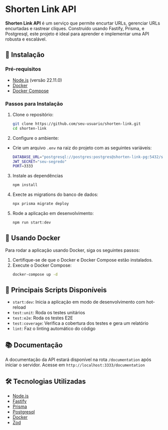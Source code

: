 # Shorten Link API

**Shorten Link API** é um serviço que permite encurtar URLs, gerenciar URLs encurtadas e rastrear cliques. Construído usando Fastify, Prisma, e Postgresql, este projeto é ideal para aprender e implementar uma API robusta e escalável.

## 🚀 Instalação

### Pré-requisitos

- [Node.js](https://nodejs.org/) (versão 22.11.0)
- [Docker](https://www.docker.com/)
- [Docker Compose](https://docs.docker.com/compose/)

### Passos para Instalação

1. Clone o repositório:
   ```bash
   git clone https://github.com/seu-usuario/shorten-link.git
   cd shorten-link
   ```
2. Configure o ambiente:

- Crie um arquivo `.env` na raiz do projeto com as seguintes variáveis:
  ```bash
  DATABASE_URL="postgresql://postgres:postgres@shorten-link-pg:5432/shorten_link"
  JWT_SECRET="seu-segredo"
  PORT=3333
  ```

3. Instale as dependências
   ```bash
   npm install
   ```
4. Execte as migrations do banco de dados:
   ```bash
   npx prisma migrate deploy
   ```
5. Rode a aplicação em desenvolvimento:
   ```bash
   npm run start:dev
   ```

## 🐳 Usando Docker

Para rodar a aplicação usando Docker, siga os seguintes passos:

1. Certifique-se de que o Docker e Docker Compose estão instalados.
2. Execute o Docker Compose:
   ```bash
   docker-compose up -d
   ```

## 📜 Principais Scripts Disponíveis

- `start:dev`: Inicia a aplicação em modo de desenvolvimento com hot-reload
- `test:unit`: Roda os testes unitários
- `test:e2e`: Roda os testes E2E
- `test:coverage`: Verifica a cobertura dos testes e gera um relatório
- `lint`: Faz o linting automático do código

## 📚 Documentação

A documentação da API estará disponível na rota `/documentation` após iniciar o servidor.
Acesse em `http://localhost:3333/documentation`

## 🛠️ Tecnologias Utilizadas

- [Node.js](https://nodejs.org/)
- [Fastify](https://fastify.dev/)
- [Prisma](https://www.prisma.io/)
- [Postgresql](https://www.postgresql.org/)
- [Docker](https://www.docker.com/)
- [Zod](https://github.com/colinhacks/zod)
